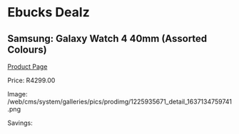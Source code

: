 
# Ebucks Dealz
## Samsung: Galaxy Watch 4 40mm (Assorted Colours)
[Product Page](https://www.ebucks.com/web/shop/productSelected.do?prodId=1225935671&catId=1233319390)

Price: R4299.00

Image: /web/cms/system/galleries/pics/prodimg/1225935671_detail_1637134759741.png

Savings: 


	